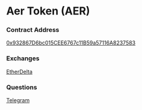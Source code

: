 # Aer Token (AER)

### Contract Address

[0x932867D6bc015CEE6767c11B59a57116A8237583](https://etherscan.io/address/0x932867d6bc015cee6767c11b59a57116a8237583)


### Exchanges

[EtherDelta](https://etherdelta.com/#0x932867d6bc015cee6767c11b59a57116a8237583-ETH)

### Questions

[Telegram](https://t.me/AERTokenHodlers)

